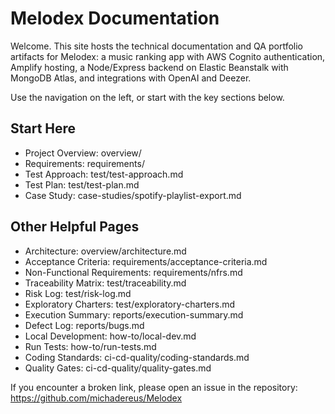 # Melodex Documentation

Welcome. This site hosts the technical documentation and QA portfolio artifacts for Melodex: a music ranking app with AWS Cognito authentication, Amplify hosting, a Node/Express backend on Elastic Beanstalk with MongoDB Atlas, and integrations with OpenAI and Deezer.

Use the navigation on the left, or start with the key sections below.

## Start Here
- Project Overview: overview/
- Requirements: requirements/
- Test Approach: test/test-approach.md
- Test Plan: test/test-plan.md
- Case Study: case-studies/spotify-playlist-export.md

## Other Helpful Pages
- Architecture: overview/architecture.md
- Acceptance Criteria: requirements/acceptance-criteria.md
- Non-Functional Requirements: requirements/nfrs.md
- Traceability Matrix: test/traceability.md
- Risk Log: test/risk-log.md
- Exploratory Charters: test/exploratory-charters.md
- Execution Summary: reports/execution-summary.md
- Defect Log: reports/bugs.md
- Local Development: how-to/local-dev.md
- Run Tests: how-to/run-tests.md
- Coding Standards: ci-cd-quality/coding-standards.md
- Quality Gates: ci-cd-quality/quality-gates.md

If you encounter a broken link, please open an issue in the repository:
https://github.com/michadereus/Melodex
